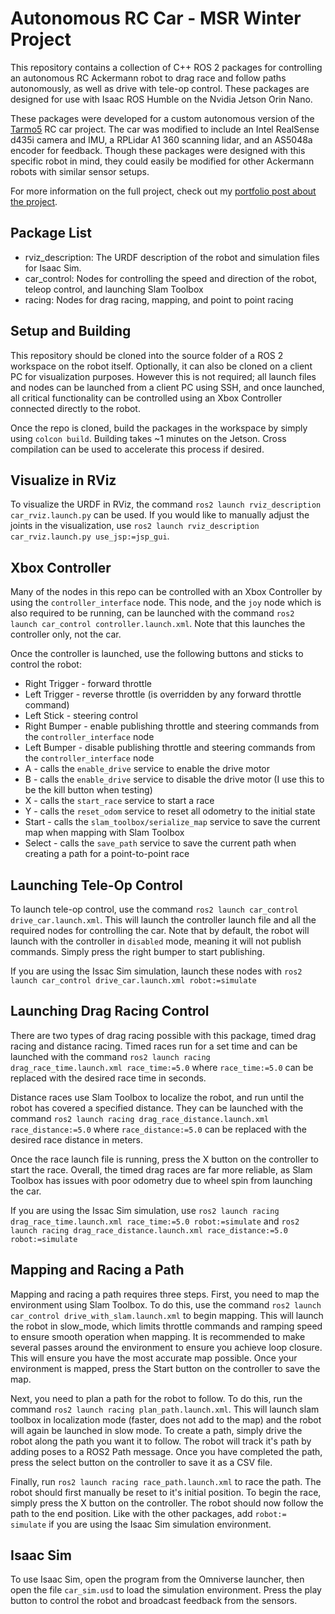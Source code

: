 # Autonomous RC Car - MSR Winter Project

This repository contains a collection of C++ ROS 2  packages for controlling an autonomous RC Ackermann robot to drag race and follow paths autonomously, as well as drive with tele-op control. These packages are designed for use with Isaac ROS Humble on the Nvidia Jetson Orin Nano.

These packages were developed for a custom autonomous version of the <a href="https://www.reddit.com/r/EngineeringNS/comments/zvellk/tarmo5/" target="_blank"><u>Tarmo5</u></a> RC car project. The car was modified to include an Intel RealSense d435i camera and IMU, a RPLidar A1 360 scanning lidar, and an AS5048a encoder for feedback. Though these packages were designed with this specific robot in mind, they could easily be modified for other Ackermann robots with similar sensor setups. 

For more information on the full project, check out my <a href="https://scferro.github.io/projects/00-autonomous-rc-car" target="_blank"><u>portfolio post about the project</u></a>.

## Package List
- rviz_description: The URDF description of the robot and simulation files for Isaac Sim.
- car_control: Nodes for controlling the speed and direction of the robot, teleop control, and launching Slam Toolbox
- racing: Nodes for drag racing, mapping, and point to point racing

## Setup and Building 
This repository should be cloned into the source folder of a ROS 2 workspace on the robot itself. Optionally, it can also be cloned on a client PC for visualization purposes. However this is not required; all launch files and nodes can be launched from a client PC using SSH, and once launched, all critical functionality can be controlled using an Xbox Controller connected directly to the robot. 

Once the repo is cloned, build the packages in the workspace by simply using `colcon build`. Building takes ~1 minutes on the Jetson. Cross compilation can be used to accelerate this process if desired. 

## Visualize in RViz
To visualize the URDF in RViz, the command `ros2 launch rviz_description car_rviz.launch.py` can be used. If you would like to manually adjust the joints in the visualization, use `ros2 launch rviz_description car_rviz.launch.py use_jsp:=jsp_gui`.

## Xbox Controller
Many of the nodes in this repo can be controlled with an Xbox Controller by using the `controller_interface` node. This node, and the `joy` node which is also required to be running, can be launched with the command `ros2 launch car_control controller.launch.xml`. Note that this launches the controller only, not the car.

Once the controller is launched, use the following buttons and sticks to control the robot:
- Right Trigger - forward throttle
- Left Trigger - reverse throttle (is overridden by any forward throttle command)
- Left Stick - steering control
- Right Bumper - enable publishing throttle and steering commands from the `controller_interface` node
- Left Bumper - disable publishing throttle and steering commands from the `controller_interface` node
- A - calls the `enable_drive` service to enable the drive motor
- B - calls the `enable_drive` service to disable the drive motor (I use this to be the kill button when testing)
- X - calls the `start_race` service to start a race
- Y - calls the `reset_odom` service to reset all odometry to the initial state
- Start - calls the `slam_toolbox/serialize_map` service to save the current map when mapping with Slam Toolbox
- Select - calls the `save_path` service to save the current path when creating a path for a point-to-point race

## Launching Tele-Op Control
To launch tele-op control, use the command  `ros2 launch car_control drive_car.launch.xml`. This will launch the controller launch file and all the required nodes for controlling the car. Note that by default, the robot will launch with the controller in `disabled` mode, meaning it will not publish commands. Simply press the right bumper to start publishing.

If you are using the Issac Sim simulation, launch these nodes with `ros2 launch car_control drive_car.launch.xml robot:=simulate`

## Launching Drag Racing Control
There are two types of drag racing possible with this package, timed drag racing and distance racing. Timed races run for a set time and can be launched with the command `ros2 launch racing drag_race_time.launch.xml race_time:=5.0` where `race_time:=5.0` can be replaced with the desired race time in seconds. 

Distance races use Slam Toolbox to localize the robot, and run until the robot has covered a specified distance. They can be launched with the command `ros2 launch racing drag_race_distance.launch.xml race_distance:=5.0` where `race_distance:=5.0` can be replaced with the desired race distance in meters.

Once the race launch file is running, press the X button on the controller to start the race. Overall, the timed drag races are far more reliable, as Slam Toolbox has issues with poor odometry due to wheel spin from launching the car.

If you are using the Issac Sim simulation, use `ros2 launch racing drag_race_time.launch.xml race_time:=5.0 robot:=simulate` and `ros2 launch racing drag_race_distance.launch.xml race_distance:=5.0 robot:=simulate`

## Mapping and Racing a Path
Mapping and racing a path requires three steps. First, you need to map the environment using Slam Toolbox. To do this, use the command `ros2 launch car_control drive_with_slam.launch.xml` to begin mapping. This will launch the robot in slow_mode, which limits throttle commands and ramping speed to ensure smooth operation when mapping. It is recommended to make several passes around the environment to ensure you achieve loop closure. This will ensure you have the most accurate map possible. Once your environment is mapped, press the Start button on the controller to save the map.

Next, you need to plan a path for the robot to follow. To do this, run the command `ros2 launch racing plan_path.launch.xml`. This will launch slam toolbox in localization mode (faster, does not add to the map) and the robot will again be launched in slow mode. To create a path, simply drive the robot along the path you want it to follow. The robot will track it's path by adding poses to a ROS2 Path message. Once you have completed the path, press the select button on the controller to save it as a CSV file.

Finally, run `ros2 launch racing race_path.launch.xml` to race the path. The robot should first manually be reset to it's initial position. To begin the race, simply press the X button on the controller. The robot should now follow the path to the end position. Like with the other packages, add `robot:= simulate` if you are using the Isaac Sim simulation environment.

## Isaac Sim
To use Isaac Sim, open the program from the Omniverse launcher, then open the file `car_sim.usd` to load the simulation environment. Press the play button to control the robot and broadcast feedback from the sensors.
